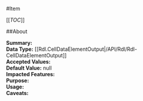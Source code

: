 #Item

[[_TOC_]]

##About

**Summary:**   
**Data Type:** [[Rdl.CellDataElementOutput|/API/Rdl/Rdl-CellDataElementOutput]]  
**Accepted Values:**   
**Default Value:** null  
**Impacted Features:**   
**Purpose:**   
**Usage:**   
**Caveats:**   

